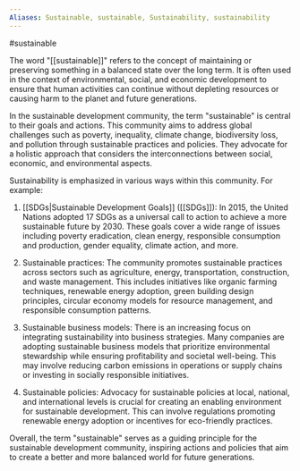 ```yaml
---
Aliases: Sustainable, sustainable, Sustainability, sustainability
---
```

#sustainable

The word "[[sustainable]]" refers to the concept of maintaining or preserving something in a balanced state over the long term. It is often used in the context of environmental, social, and economic development to ensure that human activities can continue without depleting resources or causing harm to the planet and future generations. 

In the sustainable development community, the term "sustainable" is central to their goals and actions. This community aims to address global challenges such as poverty, inequality, climate change, biodiversity loss, and pollution through sustainable practices and policies. They advocate for a holistic approach that considers the interconnections between social, economic, and environmental aspects.

Sustainability is emphasized in various ways within this community. For example:
1. [[SDGs|Sustainable Development Goals]] ([[SDGs]]): In 2015, the United Nations adopted 17 SDGs as a universal call to action to achieve a more sustainable future by 2030. These goals cover a wide range of issues including poverty eradication, clean energy, responsible consumption and production, gender equality, climate action, and more.

2. Sustainable practices: The community promotes sustainable practices across sectors such as agriculture, energy, transportation, construction, and waste management. This includes initiatives like organic farming techniques, renewable energy adoption, green building design principles, circular economy models for resource management, and responsible consumption patterns.

3. Sustainable business models: There is an increasing focus on integrating sustainability into business strategies. Many companies are adopting sustainable business models that prioritize environmental stewardship while ensuring profitability and societal well-being. This may involve reducing carbon emissions in operations or supply chains or investing in socially responsible initiatives.

4. Sustainable policies: Advocacy for sustainable policies at local, national, and international levels is crucial for creating an enabling environment for sustainable development. This can involve regulations promoting renewable energy adoption or incentives for eco-friendly practices.

Overall, the term "sustainable" serves as a guiding principle for the sustainable development community, inspiring actions and policies that aim to create a better and more balanced world for future generations.